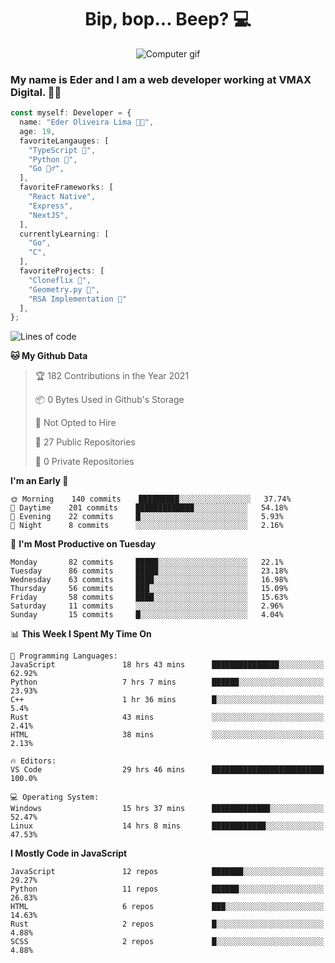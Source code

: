 <h1 align="center">Bip, bop... Beep? 💻</h1>

<div align="center">
  <img src="https://media2.giphy.com/media/11jQqqyF4S5MWY/giphy.gif" alt="Computer gif" />
</div>

### My name is Eder and I am a web developer working at **VMAX Digital**. 👋😺

```TypeScript
const myself: Developer = {
  name: "Eder Oliveira Lima 👨‍💻",
  age: 19,
  favoriteLangauges: [
    "TypeScript 📘",
    "Python 🐍",
    "Go 🚶‍♂️",
  ],
  favoriteFrameworks: [
    "React Native",
    "Express",
    "NextJS",
  ],
  currentlyLearning: [
    "Go",
    "C",
  ],
  favoriteProjects: [
    "Cloneflix 🎥",
    "Geometry.py 📐",
    "RSA Implementation 🔐"
  ],
};


```

<!--START_SECTION:waka-->
![Lines of code](https://img.shields.io/badge/From%20Hello%20World%20I%27ve%20Written-222180%20lines%20of%20code-blue)

**🐱 My Github Data** 

> 🏆 182 Contributions in the Year 2021
 > 
> 📦 0 Bytes Used in Github's Storage 
 > 
> 🚫 Not Opted to Hire
 > 
> 📜 27 Public Repositories 
 > 
> 🔑 0 Private Repositories  
 > 
**I'm an Early 🐤** 

```text
🌞 Morning    140 commits    █████████░░░░░░░░░░░░░░░░   37.74% 
🌆 Daytime    201 commits    █████████████░░░░░░░░░░░░   54.18% 
🌃 Evening    22 commits     █░░░░░░░░░░░░░░░░░░░░░░░░   5.93% 
🌙 Night      8 commits      ░░░░░░░░░░░░░░░░░░░░░░░░░   2.16%

```
📅 **I'm Most Productive on Tuesday** 

```text
Monday       82 commits     █████░░░░░░░░░░░░░░░░░░░░   22.1% 
Tuesday      86 commits     █████░░░░░░░░░░░░░░░░░░░░   23.18% 
Wednesday    63 commits     ████░░░░░░░░░░░░░░░░░░░░░   16.98% 
Thursday     56 commits     ███░░░░░░░░░░░░░░░░░░░░░░   15.09% 
Friday       58 commits     ████░░░░░░░░░░░░░░░░░░░░░   15.63% 
Saturday     11 commits     ░░░░░░░░░░░░░░░░░░░░░░░░░   2.96% 
Sunday       15 commits     █░░░░░░░░░░░░░░░░░░░░░░░░   4.04%

```


📊 **This Week I Spent My Time On** 

```text
💬 Programming Languages: 
JavaScript               18 hrs 43 mins      ███████████████░░░░░░░░░░   62.92% 
Python                   7 hrs 7 mins        ██████░░░░░░░░░░░░░░░░░░░   23.93% 
C++                      1 hr 36 mins        █░░░░░░░░░░░░░░░░░░░░░░░░   5.4% 
Rust                     43 mins             ░░░░░░░░░░░░░░░░░░░░░░░░░   2.41% 
HTML                     38 mins             ░░░░░░░░░░░░░░░░░░░░░░░░░   2.13%

🔥 Editors: 
VS Code                  29 hrs 46 mins      █████████████████████████   100.0%

💻 Operating System: 
Windows                  15 hrs 37 mins      █████████████░░░░░░░░░░░░   52.47% 
Linux                    14 hrs 8 mins       ████████████░░░░░░░░░░░░░   47.53%

```

**I Mostly Code in JavaScript** 

```text
JavaScript               12 repos            ███████░░░░░░░░░░░░░░░░░░   29.27% 
Python                   11 repos            ██████░░░░░░░░░░░░░░░░░░░   26.83% 
HTML                     6 repos             ███░░░░░░░░░░░░░░░░░░░░░░   14.63% 
Rust                     2 repos             █░░░░░░░░░░░░░░░░░░░░░░░░   4.88% 
SCSS                     2 repos             █░░░░░░░░░░░░░░░░░░░░░░░░   4.88%

```



<!--END_SECTION:waka-->
